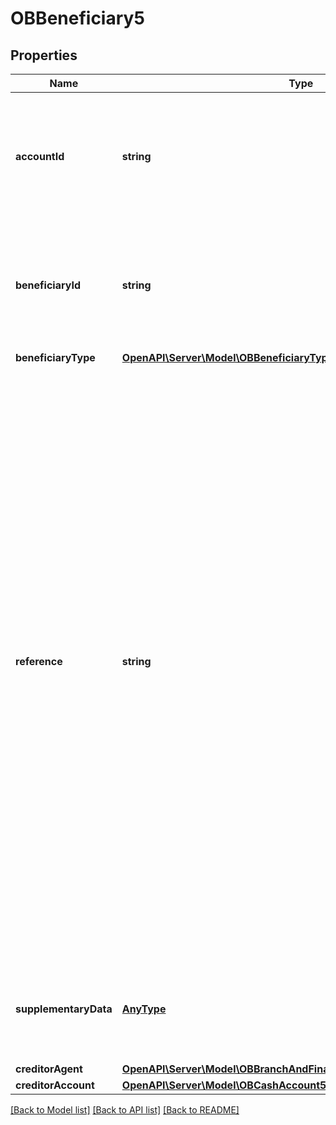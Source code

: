 # OBBeneficiary5

## Properties
Name | Type | Description | Notes
------------ | ------------- | ------------- | -------------
**accountId** | **string** | A unique and immutable identifier used to identify the account resource. This identifier has no meaning to the account owner. | [optional] 
**beneficiaryId** | **string** | A unique and immutable identifier used to identify the beneficiary resource. This identifier has no meaning to the account owner. | [optional] 
**beneficiaryType** | [**OpenAPI\Server\Model\OBBeneficiaryType1Code**](OBBeneficiaryType1Code.md) |  | [optional] 
**reference** | **string** | Unique reference, as assigned by the creditor, to unambiguously refer to the payment transaction. Usage: If available, the initiating party should provide this reference in the structured remittance information, to enable reconciliation by the creditor upon receipt of the amount of money. If the business context requires the use of a creditor reference or a payment remit identification, and only one identifier can be passed through the end-to-end chain, the creditor&#39;s reference or payment remittance identification should be quoted in the end-to-end transaction identification. | [optional] 
**supplementaryData** | [**AnyType**](AnyType.md) | Additional information that can not be captured in the structured fields and/or any other specific block. | [optional] 
**creditorAgent** | [**OpenAPI\Server\Model\OBBranchAndFinancialInstitutionIdentification60**](OBBranchAndFinancialInstitutionIdentification60.md) |  | [optional] 
**creditorAccount** | [**OpenAPI\Server\Model\OBCashAccount50**](OBCashAccount50.md) |  | [optional] 

[[Back to Model list]](../README.md#documentation-for-models) [[Back to API list]](../README.md#documentation-for-api-endpoints) [[Back to README]](../README.md)


